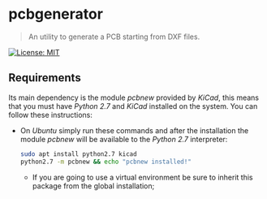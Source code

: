[license]: https://opensource.org/licenses/MIT
[license-badge]: https://img.shields.io/github/license/dexpota/pcbgenerator.svg?style=for-the-badge

# pcbgenerator

> An utility to generate a PCB starting from DXF files.

[![License: MIT][license-badge]][license]

## Requirements

Its main dependency is the module *pcbnew* provided by *KiCad*, this means that you must have *Python 2.7* and *KiCad* 
installed on the system. You can follow these instructions:

- On *Ubuntu* simply run these commands and after the installation the module *pcbnew* will be available to the 
*Python 2.7* interpreter:
    
    ```bash
    sudo apt install python2.7 kicad
    python2.7 -m pcbnew && echo "pcbnew installed!"
    ```
    
    - If you are going to use a virtual environment be sure to inherit this package from the global installation;